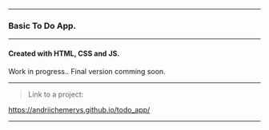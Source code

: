 - - -
### Basic To Do App.
- - -
#### Created with HTML, CSS and JS.
Work in progress.. Final version comming soon.

- - -
>  Link to a project: 

https://andriichemerys.github.io/todo_app/
- - -

